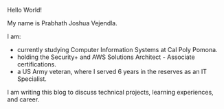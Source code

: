 Hello World!

My name is Prabhath Joshua Vejendla.

I am: 
-   currently studying Computer Information Systems at Cal Poly Pomona.
-   holding the Security+ and AWS Solutions Architect - Associate certifications.
-   a US Army veteran, where I served 6 years in the reserves as an IT Specialist.

I am writing this blog to discuss technical projects, learning experiences, and career.
